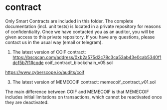 # contract
Only Smart Contracts are included in this folder. The complete documentation (incl. unit tests) is located in a private repository for reasons of confidentiality.
Once we have contacted you as an auditor, you will be given access to this private repository. If you have any questions, please contact us in the usual way (email or telegram).

1) The latest version of COIF contract:
https://bscscan.com/address/0xb2a575d2c78c3ca53ab43e0cab5340f1dcf5b7f1#code
coif_contract_blockchain_v05.sol

https://www.cyberscope.io/audits/coif

3) The latest version of MEMECOIF contract:
memecoif_contract_v01.sol

The main difference between COIF and MEMECOIF is that MEMECOIF includes initial limitations on transactions, which cannot be reactivated once they are deactivated.
